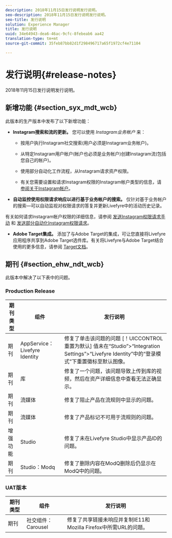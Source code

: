 ```yaml
---
description: 2018年11月15日发行说明发行说明。
seo-description: 2018年11月15日发行说明发行说明。
seo-title: 发行说明
solution: Experience Manager
title: 发行说明
uuid: 34e64943-dea6-46ac-9cfc-8febeab6 aa42
translation-type: tm+mt
source-git-commit: 35feb87bb82d1f298496717a65f1972cf4e71104

---
```



# 发行说明{#release-notes}

2018年11月15日发行说明发行说明。

## 新增功能 {#section_syx_mdt_wcb}

此版本的生产版本中发布了以下新增功能：

* **Instagram搜索和流的更新。** 您可以使用 *Instagram业务帐户* 来：

   * 按用户执行Instagram社交搜索(用户必须是Instagram业务帐户)。

   * 从特定Instagram用户帐户(帐户也必须是业务帐户)创建Instagram流(包括您自己的帐户)。

   * 使用部分自动化工作流程，从Instagram请求资产权限。

   * 有关您需要设置和请求Instagram权限的Instagram帐户类型的信息，请 [参阅关于Instagram帐户](/help/using/c-users-creating-accounts-with-studio-access/t-configure-social-accout-instagram/c-about-instagram-accounts.md)。

* **自动监控使用权限请求响应以进行基于业务帐户的搜索。** 仅针对基于业务帐户的搜索—可以自动监视对权限请求的答复并更新Livefyre中的活动历史记录。

有关如何请求Instagram帐户权限的详细信息，请参阅 [发送Instagram权限请求手动](/help/using/c-how-requesting-rights-works/c-send-instagram-manual-rights-request.md) 和 [发送部分自动化Instagram权限请求](/help/using/c-how-requesting-rights-works/c-send-an-instagram-rights-request-from-the-library.md)。

* **Adobe Target集成。** 添加了与Adobe Target的集成，可让您直接将Livefyre应用程序共享到Adobe Target选件库。有关将Livefyre与Adobe Target结合使用的更多信息，请参阅 [Target文档](https://marketing.adobe.com/resources/help/en_US/livefyre/livefyre-target.html)。

## 期刊 {#section_ehw_ndt_wcb}

此版本中解决了以下表中的问题。

### Production Release

| 期刊类型 | 组件 | 发行说明 |
|--- |--- |--- |
| 期刊 | AppService：Livefyre Identity | 修复了单击该问题的问题 [！UICCONTROL重置为默认] 值未在“Studio”>“Integration Settings”>“Livefyre Identity”中的“登录模式”下重置徽标至默认图像。 |
| 期刊 | 库 | 修复了一个问题，该问题导致上传到库的视频，然后在资产详细信息中查看无法正确显示。 |
| 期刊 | 流媒体 | 修复了阻止产品在流规则中显示的问题。 |
| 期刊 | 流媒体 | 修复了产品标记不可用于流规则的问题。 |
| 增强功能 | Studio | 修复了未在Livefyre Studio中显示产品ID的问题。 |
| 期刊 | Studio：Modq | 修复了删除内容在ModQ删除后仍显示在ModQ中的问题。 |

### UAT版本

| **期刊类型** | **组件** | **发行说明** |
|---|---|---|
| 期刊 | 社交组件：Carousel | 修复了共享链接未响应并复制IE11和Mozilla Firefox中所需URL的问题。 |